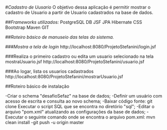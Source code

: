 #*Cadastro de Uusario*
O objetivo dessa aplicação é permitir mostrar o cadastro de Usuario a partir de Usuario cadastrados na base de dados.

##*Frameworks utilizados:*
 PostgreSQL DB
 JSF
 JPA
 Hibernate
 CSS
 Bootstrap
 Maven
 GIT
 
##*Roteiro básico de manuseio das telas do sistema.*

###*Mostra a tela de login*
http://localhost:8080/ProjetoStefanini/login.jsf

###Realiza o primeiro cadastro ou edita um usuario selecionado na tela mostraUsuario.jsf
http://localhost:8080/ProjetoStefanini/usuario.jsf

###Ao logar, lista os usuarios cadastrados
http://localhost:8080/ProjetoStefanini/mostrarUsuario.jsf
 
 ##Roteiro básico de instalação

 -Criar o schema "desafioSefaz" na base de dados;
 -Definir um usuário com acesso de escrita e consulta ao novo schema; 
 -Baixar código fonte: git clone Executar o script SQL que se encontra no diretório "sql";
 -Editar o arquivo "pom.xml" atualizando as configurações da base de dados; 
 -Executar o seguinte comando onde se encontra o arquivo pom.xml: mvn clean install
 -git push -u origin master

